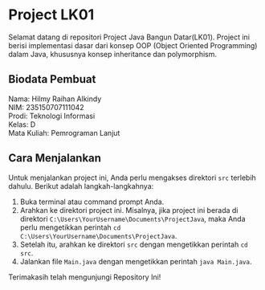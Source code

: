 # Project LK01
Selamat datang di repositori Project Java Bangun Datar(LK01). Project ini berisi implementasi dasar dari konsep OOP (Object Oriented Programming) dalam Java, khususnya konsep inheritance dan polymorphism.

## Biodata Pembuat

Nama: Hilmy Raihan Alkindy  
NIM: 235150707111042  
Prodi: Teknologi Informasi  
Kelas: D  
Mata Kuliah: Pemrograman Lanjut

## Cara Menjalankan

Untuk menjalankan project ini, Anda perlu mengakses direktori `src` terlebih dahulu. Berikut adalah langkah-langkahnya:

1. Buka terminal atau command prompt Anda.
2. Arahkan ke direktori project ini. Misalnya, jika project ini berada di direktori `C:\Users\YourUsername\Documents\ProjectJava`, maka Anda perlu mengetikkan perintah `cd C:\Users\YourUsername\Documents\ProjectJava`.
3. Setelah itu, arahkan ke direktori `src` dengan mengetikkan perintah `cd src`.
4. Jalankan file `Main.java` dengan mengetikkan perintah `java Main.java`.

Terimakasih telah mengunjungi Repository Ini!
